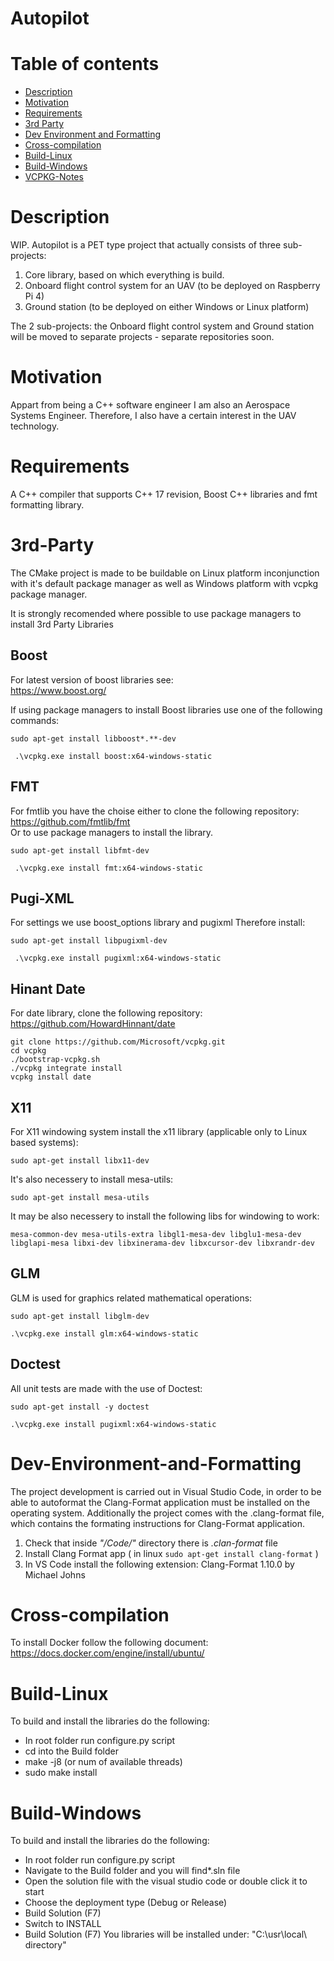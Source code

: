 # Autopilot

# Table of contents
* [Description](#Description)
* [Motivation](#Motivation)
* [Requirements](#Requirements)
* [3rd Party](#3rd-Party)
* [Dev Environment and Formatting](#Dev-Environment-and-Formatting)
* [Cross-compilation](#Cross-compilation)
* [Build-Linux](#Build-Linux)
* [Build-Windows](#Build-Windows)
* [VCPKG-Notes](#VCPKG-Notes)

# Description
WIP. Autopilot is a PET type project that actually consists of three sub-projects: 
1. Core library, based on which everything is build.
2. Onboard flight control system for an UAV (to be deployed on Raspberry Pi 4)
3. Ground station (to be deployed on either Windows or Linux platform)

The 2 sub-projects: the Onboard flight control system and Ground station
will be moved to separate projects - separate repositories soon.

# Motivation
Appart from being a C++ software engineer I am also an Aerospace Systems Engineer. Therefore, I also have a certain interest in the UAV technology. 

# Requirements
A C++ compiler that supports C++ 17 revision, Boost C++ libraries and fmt formatting library.

# 3rd-Party
The CMake project is made to be buildable on Linux platform inconjunction with it's default package manager
as well as Windows platform with vcpkg package manager.

It is strongly recomended where possible to use package managers to install 3rd Party Libraries

## Boost
For latest version of boost libraries see:<br/>
https://www.boost.org/

If using package managers to install Boost libraries use one of the following commands:<br/>
```
sudo apt-get install libboost*.**-dev
```

```
 .\vcpkg.exe install boost:x64-windows-static
```

## FMT
For fmtlib you have the choise either to clone the following repository:<br/>
https://github.com/fmtlib/fmt<br/>
Or to use package managers to install the library.<br/>

```
sudo apt-get install libfmt-dev
```
```
 .\vcpkg.exe install fmt:x64-windows-static
```
## Pugi-XML
For settings we use boost_options library and pugixml
Therefore install:
```
sudo apt-get install libpugixml-dev
```

```
 .\vcpkg.exe install pugixml:x64-windows-static
```
## Hinant Date
For date library, clone the following repository:<br/>
https://github.com/HowardHinnant/date

```
git clone https://github.com/Microsoft/vcpkg.git
cd vcpkg
./bootstrap-vcpkg.sh
./vcpkg integrate install
vcpkg install date
```

## X11
For X11 windowing system install the x11 library (applicable only to Linux based systems):<br/>
```
sudo apt-get install libx11-dev
```

It's also necessery to install mesa-utils:<br/>
```
sudo apt-get install mesa-utils
```

It may be also necessery to install the following libs for windowing to work:<br/>
```
mesa-common-dev mesa-utils-extra libgl1-mesa-dev libglu1-mesa-dev libglapi-mesa libxi-dev libxinerama-dev libxcursor-dev libxrandr-dev
```

## GLM
GLM is used for graphics related mathematical operations:<br/>
```
sudo apt-get install libglm-dev
```

```
.\vcpkg.exe install glm:x64-windows-static
```

## Doctest
All unit tests are made with the use of Doctest:<br/>
```
sudo apt-get install -y doctest
```

```
.\vcpkg.exe install pugixml:x64-windows-static
```

# Dev-Environment-and-Formatting
The project development is carried out in Visual Studio Code, in order to be able to autoformat the Clang-Format application must be installed on the operating system.
Additionally the project comes with the .clang-format file, which contains the formating instructions for Clang-Format application.

1. Check that inside _"/Code/"_ directory there is _.clan-format_ file
2. Install Clang Format app ( in linux ```sudo apt-get install clang-format``` )
3. In VS Code install the following extension: Clang-Format 1.10.0 by Michael Johns

# Cross-compilation
To install Docker follow the following document:<br/>
https://docs.docker.com/engine/install/ubuntu/

# Build-Linux
To build and install the libraries do the following:
* In root folder run configure.py script
* cd into the Build folder
* make -j8 (or num of available threads)
* sudo make install

# Build-Windows
To build and install the libraries do the following:
* In root folder run configure.py script
* Navigate to the Build folder and you will find*.sln file
* Open the solution file with the visual studio code or double click it to start
* Choose the deployment type (Debug or Release)
* Build Solution (F7)
* Switch to INSTALL
* Build Solution (F7)
You libraries will be installed under: "C:\usr\local\ directory"





